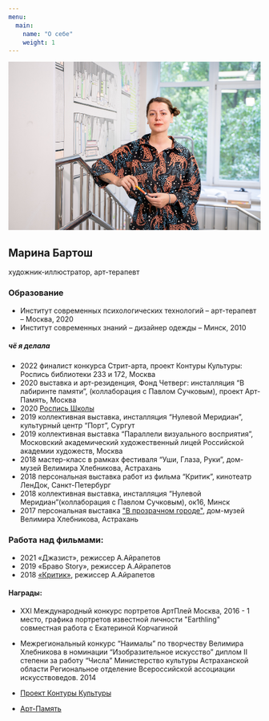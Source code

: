 ```yaml
---
menu:
  main:
    name: "О себе"
    weight: 1
---
```

![Это я](DSC02846.png)
## Марина Бартош

художник-иллюстратор, арт-терапевт

### Образование 

* Институт современных психологических технологий – арт-терапевт – Москва, 2020
* Институт современных  знаний – дизайнер одежды – Минск, 2010

##### чё я делала

* 2022 финалист конкурса Стрит-арта, проект Контуры Культуры: Роспись библиотеки 233 и 172, Москва
* 2020 выставка и арт-резиденция, Фонд Четверг: инсталляция “В лабиринте памяти”, (коллаборация с Павлом Сучковым), проект Арт-Память, Москва
* 2020 [Роспись Школы](https://cheb.media/2020/07/30/graffiti-65shkola/)
* 2019 коллективная выставка, инсталляция “Нулевой Меридиан”, культурный центр “Порт”, Сургут 
* 2019 коллективная выставка “Параллели визуального восприятия”, Московский академический художественный лицей Российской академии художеств, Москва 
* 2018 мастер-класс в рамках фестиваля “Уши, Глаза, Руки”, дом-музей Велимира Хлебникова, Астрахань
* 2018 персональная выставка работ из фильма “Критик”, кинотеатр ЛенДок, Санкт-Петербург
* 2018 коллективная выставка, инсталляция “Нулевой Меридиан”(коллаборация с Павлом Сучковым), ок16, Минск
* 2017 персональная выставка ["В прозрачном городе"](http://www.domvelimira.ru/data/events/2017/05/vistavka_grafiki_marini_bartosh/index.php), дом-музей Велимира Хлебникова, Астрахань

### Работа над фильмами:

* 2021 «Джазист», режиссер А.Айрапетов
* 2019 «Браво Story», режиссер А.Айрапетов
* 2018 [«Критик»](https://www.kinopoisk.ru/film/1118093/), режиссер А.Айрапетов



#### Награды:

* XXI Международный конкурс портретов АртПлей Москва, 2016 - 1 место, графика портретов известной личности "Earthling" совместная работа с Екатериной Корчагиной 
* Межрегиональный конкурс “Наималы” по творчеству Велимира Хлебникова в номинации “Изобразительное искусство” диплом II степени за работу “Числа” Министерство культуры Астраханской области Региональное отделение Всероссийской ассоциации искусствоведов. 2014

* [Проект Контуры Культуры](https://mosproducer.ru/project/kontury-kultury/)

* [Арт-Память](https://g.co/arts/G9BrBabE6cGGv7Ut9)

